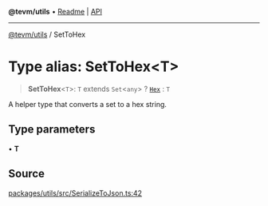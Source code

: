 **@tevm/utils** • [Readme](../README.md) \| [API](../globals.md)

***

[@tevm/utils](../README.md) / SetToHex

# Type alias: SetToHex\<T\>

> **SetToHex**\<`T`\>: `T` extends `Set`\<`any`\> ? [`Hex`](Hex.md) : `T`

A helper type that converts a set to a hex string.

## Type parameters

• **T**

## Source

[packages/utils/src/SerializeToJson.ts:42](https://github.com/evmts/tevm-monorepo/blob/main/packages/utils/src/SerializeToJson.ts#L42)
